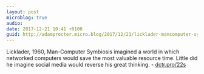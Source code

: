 ```yaml
---
layout: post
microblog: true
audio: 
date: 2017-12-21 10:41 +0100
guid: http://adamprocter.micro.blog/2017/12/21/licklader-mancomputer-symbiosis.html
---
```

Licklader, 1960, Man-Computer Symbiosis imagined a world in which networked computers would save the most valuable resource time. Little did he imagine social media would reverse his great thinking. -  [dctr.pro/22s](http://dctr.pro/22s)

